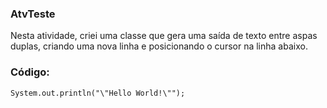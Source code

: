 ### AtvTeste
Nesta atividade, criei uma classe que gera uma saída de texto entre aspas duplas, criando uma nova linha e posicionando o cursor na linha abaixo.

### Código:
```
System.out.println("\"Hello World!\"");
```
